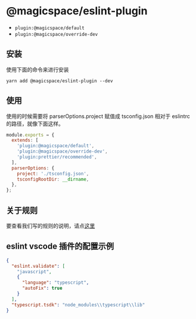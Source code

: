 # @magicspace/eslint-plugin

- `plugin:@magicspace/default`
- `plugin:@magicspace/override-dev`

## 安装

使用下面的命令来进行安装

```
yarn add @magicspace/eslint-plugin --dev
```

## 使用

使用的时候需要将 parserOptions.project 赋值成 tsconfig.json 相对于 eslintrc 的路径，就像下面这样。

```js
module.exports = {
  extends: [
    'plugin:@magicspace/default',
    'plugin:@magicspace/override-dev',
    'plugin:prettier/recommended',
  ],
  parserOptions: {
    project: './tsconfig.json',
    tsconfigRootDir: __dirname,
  },
};
```

## 关于规则

要查看我们写的规则的说明，请点[这里](https://github.com/makeflow/magicspace/tree/master/packages/tslint-rules/README.md)

## eslint vscode 插件的配置示例

```json
{
  "eslint.validate": [
    "javascript",
    {
      "language": "typescript",
      "autoFix": true
    }
  ],
  "typescript.tsdk": "node_modules\\typescript\\lib"
}
```
